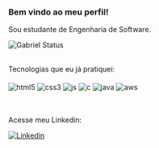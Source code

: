 ### Bem vindo ao meu perfil! 
Sou estudante de Engenharia de Software. 

![Gabriel Status](https://github-readme-stats.vercel.app/api?username=gabrielviniciusds&show_icons=true&theme=dark)

<br>
Tecnologias que eu já pratiquei:

<div style="display: inline_block"><br/>

<img align="center" alt="html5" src="https://img.shields.io/badge/HTML5-E34F26?style=for-the-badge&logo=html5&logoColor=white" />

 <img align="center" alt="css3" src="https://img.shields.io/badge/CSS3-1572B6?style=for-the-badge&logo=css3&logoColor=white" />

 <img align="center" alt="js" src="https://img.shields.io/badge/JavaScript-323330?style=for-the-badge&logo=javascript&logoColor=F7DF1E" />

 <img align="center" alt="c" src="https://img.shields.io/badge/C-00599C?style=for-the-badge&logo=c&logoColor=white" />

 <img align="center" alt="java" src="https://img.shields.io/badge/Java-ED8B00?style=for-the-badge&logo=openjdk&logoColor=white" />

<img align="center" alt="aws" src="https://img.shields.io/badge/Amazon_AWS-232F3E?style=for-the-badge&logo=amazon-aws&logoColor=white" />

</div><br/>

</br>

Acesse meu Linkedin:

[![Linkedin](https://img.shields.io/badge/LinkedIn-0077B5?style=for-the-badge&logo=linkedin&logoColor=white)](https://www.linkedin.com/in/gabriel-vinicius-b9093b205/)
